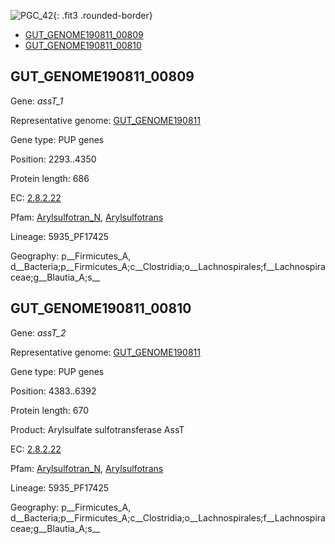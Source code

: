 ![PGC_42](../static/images/Clusters_figure/PGC_42.jpg){: .fit3 .rounded-border}

<ul id="myTab" class="nav nav-tabs">
  <li class="active">
        <a href="#tab1" data-toggle="tab">GUT_GENOME190811_00809</a>
  </li>
<li><a href="#tab2" data-toggle="tab">GUT_GENOME190811_00810</a></li>
</ul>

<div id="myTabContent" class="tab-content">
  <div class="tab-pane fade in active" id="tab1">

<h2 id="GUT_GENOME190811_00809">GUT_GENOME190811_00809</h2>
<p>Gene: <em>assT_1</em>
<p>Representative genome: <a href="North America">GUT_GENOME190811</a></p>
<p>Gene type: PUP genes</p>
<p>Position: 2293..4350</p>
<p>Protein length: 686</p>
<p>EC: <a href="https://www.brenda-enzymes.org/enzyme.php?ecno=2.8.2.22">2.8.2.22</a></p>
<p>Pfam: <a href="http://pfam.xfam.org/family/Arylsulfotran_N">Arylsulfotran_N</a>, <a href="http://pfam.xfam.org/family/Arylsulfotrans">Arylsulfotrans</a></p>
<p>Lineage: 5935_PF17425</p>
<p>Geography: p__Firmicutes_A, d__Bacteria;p__Firmicutes_A;c__Clostridia;o__Lachnospirales;f__Lachnospiraceae;g__Blautia_A;s__</p>
  </div>

  <div class="tab-pane fade" id="tab2">

<h2 id="GUT_GENOME190811_00810">GUT_GENOME190811_00810</h2>
<p>Gene: <em>assT_2</em></p>
<p>Representative genome: <a href="North America">GUT_GENOME190811</a></p>
<p>Gene type: PUP genes</p>
<p>Position: 4383..6392</p>
<p>Protein length: 670</p>
<p>Product: Arylsulfate sulfotransferase AssT</p>
<p>EC: <a href="https://www.brenda-enzymes.org/enzyme.php?ecno=2.8.2.22">2.8.2.22</a></p>
<p>Pfam: <a href="http://pfam.xfam.org/family/Arylsulfotran_N">Arylsulfotran_N</a>, <a href="http://pfam.xfam.org/family/Arylsulfotrans">Arylsulfotrans</a></p>
<p>Lineage: 5935_PF17425</p>
<p>Geography: p__Firmicutes_A, d__Bacteria;p__Firmicutes_A;c__Clostridia;o__Lachnospirales;f__Lachnospiraceae;g__Blautia_A;s__</p>

  </div>
</div>
